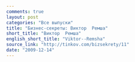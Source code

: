 ```yaml
---
comments: true
layout: post
categories: "Все выпуски"
title: "Бизнес-секреты: Виктор  Ремша"
short_title: "Виктор  Ремша"
english_short_title: "Viktor--Remsha"
source_link: "http://tinkov.com/bizsekrety/11"
date: "2009-12-14"
---
```

